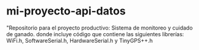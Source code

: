 # mi-proyecto-api-datos
"Repositorio para el proyecto productivo: Sistema de monitoreo y cuidado de ganado. donde incluye código que contiene las siguientes librerías: WiFi.h, SoftwareSerial.h, HardwareSerial.h y TinyGPS++.h

